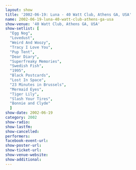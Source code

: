 ```yaml
---
layout: show
title: '2002-06-19: Luna - 40 Watt Club, Athens GA, USA'
name: 2002-06-19-luna-40-watt-club-athens-ga-usa
show-venue: '40 Watt Club, Athens GA, USA'
show-setlist: [
  "Egg Nog",
  "Lovedust",
  "Weird And Woozy",
  "Tracy I Love You",
  "Pup Tent",
  "Dear Diary",
  "Superfreaky Memories",
  "Swedish Fish",
  "1995",
  "Black Postcards",
  "Lost In Space",
  "23 Minutes in Brussels",
  "Mermaid Eyes",
  "Tiger Lily",
  "Slash Your Tires",
  "Bonnie and Clyde"
  ]
show-date: 2002-06-19
category: 2002
show-radio: 
show-lastfm: 
show-cancelled: 
performers: 
facebook-event-url: 
show-poster-url: 
show-ticket-url: 
show-venue-website: 
show-additional: 
---
```


